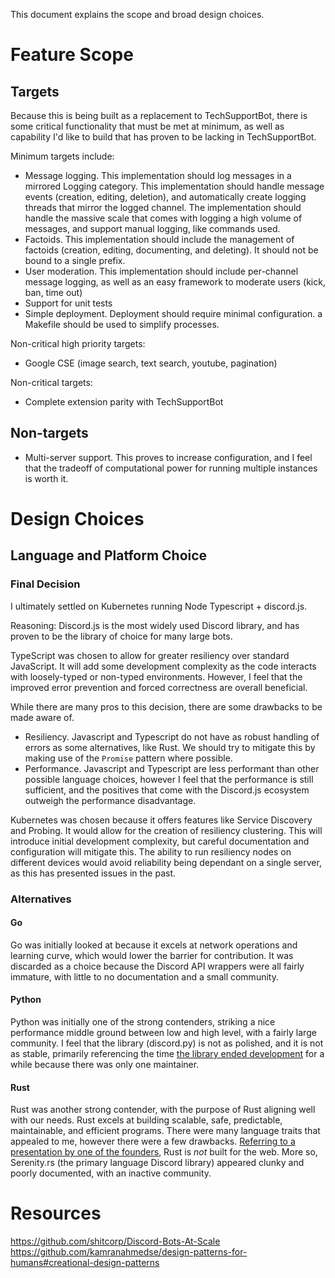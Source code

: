 This document explains the scope and broad design choices.

# Feature Scope

## Targets

Because this is being built as a replacement to TechSupportBot, there is some critical functionality that must be met at minimum, as well as capability I'd like to build that has proven to be lacking in TechSupportBot.

Minimum targets include:

-   Message logging. This implementation should log messages in a mirrored Logging category. This implementation should handle message events (creation, editing, deletion), and automatically create logging threads that mirror the logged channel. The implementation should handle the massive scale that comes with logging a high volume of messages, and support manual logging, like commands used.
-   Factoids. This implementation should include the management of factoids (creation, editing, documenting, and deleting). It should not be bound to a single prefix.
-   User moderation. This implementation should include per-channel message logging, as well as an easy framework to moderate users (kick, ban, time out)
-   Support for unit tests
-   Simple deployment. Deployment should require minimal configuration. a Makefile should be used to simplify processes.

Non-critical high priority targets:

-   Google CSE (image search, text search, youtube, pagination)

Non-critical targets:

-   Complete extension parity with TechSupportBot

## Non-targets

-   Multi-server support. This proves to increase configuration, and I feel that the tradeoff of computational power for running multiple instances is worth it.

# Design Choices

## Language and Platform Choice

### Final Decision

I ultimately settled on Kubernetes running Node Typescript + discord.js.

Reasoning:
Discord.js is the most widely used Discord library, and has proven to be the library of choice for many large bots.

TypeScript was chosen to allow for greater resiliency over standard JavaScript. It will add some development complexity as the code interacts with loosely-typed or non-typed environments. However, I feel that the improved error prevention and forced correctness are overall beneficial.

While there are many pros to this decision, there are some drawbacks to be made aware of.

-   Resiliency. Javascript and Typescript do not have as robust handling of errors as some alternatives, like Rust. We should try to mitigate this by making use of the `Promise` pattern where possible.
-   Performance. Javascript and Typescript are less performant than other possible language choices, however I feel that the performance is still sufficient, and the positives that come with the Discord.js ecosystem outweigh the performance disadvantage.

Kubernetes was chosen because it offers features like Service Discovery and Probing. It would allow for the creation of resiliency clustering. This will introduce initial development complexity, but careful documentation and configuration will mitigate this. The ability to run resiliency nodes on different devices would avoid reliability being dependant on a single server, as this has presented issues in the past.

### Alternatives

#### Go

Go was initially looked at because it excels at network operations and learning curve, which would lower the barrier for contribution. It was discarded as a choice because the Discord API wrappers were all fairly immature, with little to no documentation and a small community.

#### Python

Python was initially one of the strong contenders, striking a nice performance middle ground between low and high level, with a fairly large community. I feel that the library (discord.py) is not as polished, and it is not as stable, primarily referencing the time [the library ended development](https://dev.to/abhijithganesh/end-of-discord-py-58pc) for a while because there was only one maintainer.

#### Rust

Rust was another strong contender, with the purpose of Rust aligning well with our needs. Rust excels at building scalable, safe, predictable, maintainable, and efficient programs. There were many language traits that appealed to me, however there were a few drawbacks. [Referring to a presentation by one of the founders](http://venge.net/graydon/talks/intro-talk.pdf), Rust is _not_ built for the web. More so, Serenity.rs (the primary language Discord library) appeared clunky and poorly documented, with an inactive community.

# Resources

https://github.com/shitcorp/Discord-Bots-At-Scale
https://github.com/kamranahmedse/design-patterns-for-humans#creational-design-patterns
